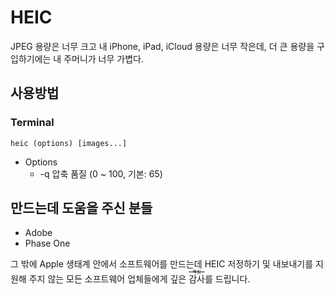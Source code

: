 # HEIC

JPEG 용량은 너무 크고 내 iPhone, iPad, iCloud 용량은 너무 작은데, 더 큰 용량을 구입하기에는 내 주머니가 너무 가볍다.  

## 사용방법

### Terminal

```shell
heic (options) [images...]  
```

- Options
    * -q 압축 품질 (0 ~ 100, 기본: 65)

## 만드는데 도움을 주신 분들

- Adobe
- Phase One

그 밖에 Apple 생태계 안에서 소프트웨어를 만드는데 HEIC 저정하기 및 내보내기를 지원해 주지 않는 모든 소프트웨어 업체들에게 깊은 <ruby>감사<rt>~~빡침~~</rt></ruby>를 드립니다.
